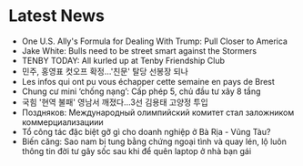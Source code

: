 # Latest News
-  One U.S. Ally's Formula for Dealing With Trump: Pull Closer to America
-  Jake White: Bulls need to be street smart against the Stormers
-  TENBY TODAY: All kurled up at Tenby Friendship Club
-  민주, 홍영표 컷오프 확정…'친문' 탈당 선봉장 되나
-  Les infos qui ont pu vous échapper cette semaine en pays de Brest
-  Chung cư mini ‘chống nạng’: Cấp phép 5, chủ đầu tư xây 8 tầng
-  국힘 '현역 불패' 영남서 깨졌다…3선 김용태 고양정 투입
-  Поздняков: Международный олимпийский комитет стал заложником коммерциализациии
-  Tổ công tác đặc biệt gỡ gì cho doanh nghiệp ở Bà Rịa - Vũng Tàu?
-  Biến căng: Sao nam bị tung bằng chứng ngoại tình và quay lén, lộ luôn thông tin đời tư gây sốc sau khi để quên laptop ở nhà bạn gái
